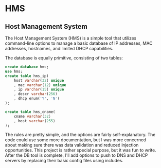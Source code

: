 # HMS

## Host Management System

The Host Management System (HMS) is a simple tool that utilizes command-line options to manage a basic database of IP addresses, MAC addresses, hostnames, and limited DHCP capabilities.

The database is equally primitive, consisting of two tables:

```sql
create database hms;
use hms;
create table hms_ip(
    host varchar(32) unique
    , mac varchar(12) unique
    , ip varchar(15) unique
    , descr varchar(256)
    , dhcp enum('Y', 'N')
);

create table hms_cname(
    cname varchar(32)
    , host varchar(255)
);
```

The rules are pretty simple, and the options are fairly self-explanatory. The code could use some more documentation, but I was more concerned about making sure there was data validation and reduced injection opportunities. This project is rather special purpose, but it was fun to write. After the DB tool is complete, I'll add options to push to DNS and DHCP servers by replacing their basic config files using includes.
